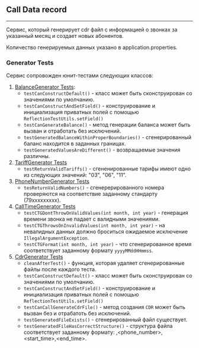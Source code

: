 ## Call Data record

----------

Сервис, который генерирует cdr файл с информацией о звонках за указанный месяц и создает новых абонентов.

Количество генерируемых данных указано в application.properties.

### Generator Tests

Сервис сопровожден юнит-тестами следующих классов:

1. [BalanceGenerator Tests](src/main/java/ru/nexign/cdr/generator/client/BalanceGenerator.java):
   - `testCanConstructDefault()` - класс может быть сконструирован со значениями по умолчанию.
   - `testCanConstructAndSetField()` - конструирование и инициализация приватных полей с помощью `ReflectionTestUtils.setField()`
   - `testCanGenerateBalance()` - метод генерации баланса может быть вызван и отработать без исключений.
   - `testGeneratedBalanceWithinProperBoundaries()` - сгенерированный баланс находится в заданных границах.
   - `testGeneratedValuesAreDifferent()` - возвращаемые значения различны.
3. [TariffGenerator Tests](src/main/java/ru/nexign/cdr/generator/client/TariffGenerator.java)
   - `testReturnValidTariffs()` - сгененированные тарифы имеют одно из следующих значений: "03", "06", "11".
3. [PhoneNumberGenerator Tests](src/main/java/ru/nexign/cdr/generator/PhoneNumberGenerator.java)
   - `tesReturnValidNumbers()` - сгенерерированного номера проверяются на соответствие заданному стандарту (79xxxxxxxxx).
4. [CallTimeGenerator Tests](src/main/java/ru/nexign/cdr/generator/cdr/CallTimeGenerator.java)
   - `testCTGDontThrowOnValidValues(int month, int year)` - генерация времени звонка не падает с валидными значениями.
   - `testCTGThrowsOnInvalidValues(int month, int year)` - на невалидных данных должно броситься ожидаемое исключение `IllegalArgumentException`.
   - `testCTGFormat(int month, int year)` - что сгенерированное время соответствует заданному формату `yyyyMMddHHmmss`.
5. [CdrGenerator Tests](src/main/java/ru/nexign/cdr/generator/cdr/CdrGenerator.java)
   - `cleanAfterTest()` - функция, которая удаляет сгенерированные файлы после каждого теста.
   - `testCanConstructDefault()` - класс может быть сконструирован со значениями по умолчанию.
   - `testCanConstructAndSetField()` - конструирование и инициализация приватных полей с помощью `ReflectionTestUtils.setField()`
   - `testCanCallGenerateCdrFile()` - метод создания `CDR` может быть вызван без и отрабатоть без исключений.
   - `testGeneratedFileExists()` - сгенерированный файл существует.
   - `testGeneratedFileHasCorrectStructure()` - структура файла соответствует заданному формату: <tariff>,<phone_number>,<start_time>,<end_time>.

